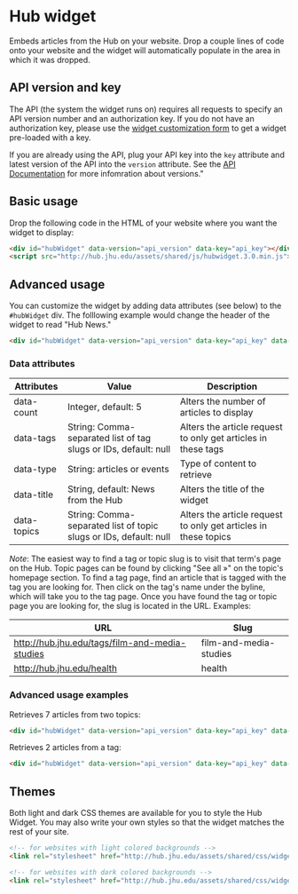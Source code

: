 # Hub widget

Embeds articles from the Hub on your website. Drop a couple lines of code onto your website and the widget will automatically populate in the area in which it was dropped.

## API version and key

The API (the system the widget runs on) requires all requests to specify an API version number and an authorization key. If you do not have an authorization key, please use the [widget customization form](http://hub.jhu.edu/developers/widget) to get a widget pre-loaded with a key.

If you are already using the API, plug your API key into the `key` attribute and latest version of the API into the `version` attribute. See the [API Documentation](http://api.hub.jhu.edu) for more infomration about versions."

## Basic usage

Drop the following code in the HTML of your website where you want the widget to display:

```html
<div id="hubWidget" data-version="api_version" data-key="api_key"></div>
<script src="http://hub.jhu.edu/assets/shared/js/hubwidget.3.0.min.js"></script>
```


## Advanced usage

You can customize the widget by adding data attributes (see below) to the `#hubWidget` div. The folllowing example would change the header of the widget to read "Hub News."

```html
<div id="hubWidget" data-version="api_version" data-key="api_key" data-title="Hub News"></div>
```

### Data attributes

| Attributes 			| Value																	| Description 														|
|-----------------------|-----------------------------------------------------------------------|-------------------------------------------------------------------|
| data-count			| Integer, default: 5 													| Alters the number of articles to display 							|
| data-tags       | String: Comma-separated list of tag slugs or IDs, default: null   | Alters the article request to only get articles in these tags   |
| data-type       | String: articles or events   | Type of content to retrieve   |
| data-title			| String, default: News from the Hub									| Alters the title of the widget 									|
| data-topics     | String: Comma-separated list of topic slugs or IDs, default: null   | Alters the article request to only get articles in these topics   |

_Note_: The easiest way to find a tag or topic slug is to visit that term's page on the Hub. Topic pages can be found by clicking "See all &raquo;" on the topic's homepage section. To find a tag page, find an article that is tagged with the tag you are looking for. Then click on the tag's name under the byline, which will take you to the tag page. Once you have found the tag or topic page you are looking for, the slug is located in the URL. Examples:

| URL														| Slug 						|
| ----------------------------------------------------------|---------------------------|
| http://hub.jhu.edu/tags/film-and-media-studies			| film-and-media-studies	|
| http://hub.jhu.edu/health									| health					|


### Advanced usage examples

Retrieves 7 articles from two topics:

```html
<div id="hubWidget" data-version="api_version" data-key="api_key" data-count="7" data-topics="health, arts-sciences"></div>
```

Retrieves 2 articles from a tag:

```html
<div id="hubWidget" data-version="api_version" data-key="api_key" data-count="7" data-tags="film-and-media-studies"></div>
```


## Themes

Both light and dark CSS themes are available for you to style the Hub Widget. You may also write your own styles so that the widget matches the rest of your site.

```html
<!-- for websites with light colored backgrounds -->
<link rel="stylesheet" href="http://hub.jhu.edu/assets/shared/css/widget-light.css" />

<!-- for websites with dark colored backgrounds -->
<link rel="stylesheet" href="http://hub.jhu.edu/assets/shared/css/widget-dark.css" />
```
